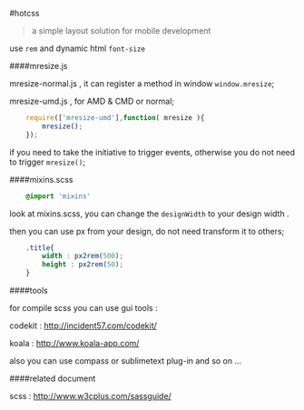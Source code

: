 #hotcss
>a simple layout solution for mobile development

use `rem` and dynamic html `font-size` 

####mresize.js

mresize-normal.js , it can register a method in window `window.mresize`;

mresize-umd.js , for AMD & CMD or normal;

```javascript
	require(['mresize-umd'],function( mresize ){
		mresize();
	});
```

if you need to take the initiative to trigger events, otherwise you do not need to trigger `mresize()`;


####mixins.scss

```scss
	@import 'mixins'
```

look at mixins.scss, you can change the `designWidth` to your design width .

then you can use px from your design, do not need transform it to others;

```scss
	.title{
		width : px2rem(500);
		height : px2rem(50);
	}
```

####tools

for compile scss you can use gui tools :

codekit : http://incident57.com/codekit/

koala : http://www.koala-app.com/

also you can use compass or sublimetext plug-in and so on ...

####related document

scss : http://www.w3cplus.com/sassguide/